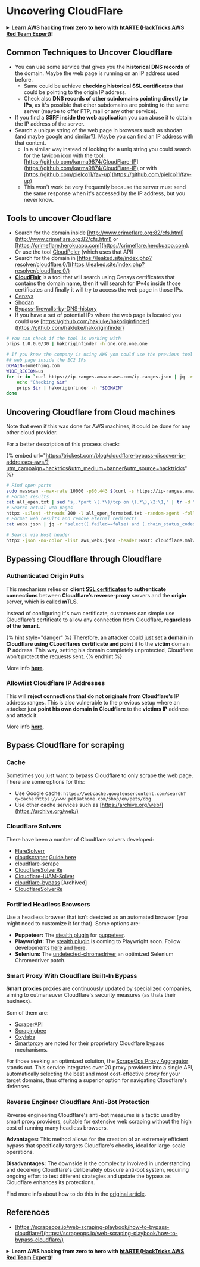 # Uncovering CloudFlare

<details>

<summary><strong>Learn AWS hacking from zero to hero with</strong> <a href="https://training.hacktricks.xyz/courses/arte"><strong>htARTE (HackTricks AWS Red Team Expert)</strong></a><strong>!</strong></summary>

Other ways to support HackTricks:

* If you want to see your **company advertised in HackTricks** or **download HackTricks in PDF** Check the [**SUBSCRIPTION PLANS**](https://github.com/sponsors/carlospolop)!
* Get the [**official PEASS & HackTricks swag**](https://peass.creator-spring.com)
* Discover [**The PEASS Family**](https://opensea.io/collection/the-peass-family), our collection of exclusive [**NFTs**](https://opensea.io/collection/the-peass-family)
* **Join the** 💬 [**Discord group**](https://discord.gg/hRep4RUj7f) or the [**telegram group**](https://t.me/peass) or **follow** us on **Twitter** 🐦 [**@carlospolopm**](https://twitter.com/hacktricks_live)**.**
* **Share your hacking tricks by submitting PRs to the** [**HackTricks**](https://github.com/carlospolop/hacktricks) and [**HackTricks Cloud**](https://github.com/carlospolop/hacktricks-cloud) github repos.

</details>


## Common Techniques to Uncover Cloudflare

* You can use some service that gives you the **historical DNS records** of the domain. Maybe the web page is running on an IP address used before.
  * Same could be achieve **checking historical SSL certificates** that could be pointing to the origin IP address.
  * Check also **DNS records of other subdomains pointing directly to IPs**, as it's possible that other subdomains are pointing to the same server (maybe to offer FTP, mail or any other service).
* If you find a **SSRF inside the web application** you can abuse it to obtain the IP address of the server.
* Search a unique string of the web page in browsers such as shodan (and maybe google and similar?). Maybe you can find an IP address with that content.
  * In a similar way instead of looking for a uniq string you could search for the favicon icon with the tool: [https://github.com/karma9874/CloudFlare-IP](https://github.com/karma9874/CloudFlare-IP) or with [https://github.com/pielco11/fav-up](https://github.com/pielco11/fav-up)
  * This won't work be very frequently because the server must send the same response when it's accessed by the IP address, but you never know.

## Tools to uncover Cloudflare

* Search for the domain inside [http://www.crimeflare.org:82/cfs.html](http://www.crimeflare.org:82/cfs.html) or [https://crimeflare.herokuapp.com](https://crimeflare.herokuapp.com). Or use the tool [CloudPeler](https://github.com/zidansec/CloudPeler) (which uses that API)
* Search for the domain in [https://leaked.site/index.php?resolver/cloudflare.0/](https://leaked.site/index.php?resolver/cloudflare.0/)
* [**CloudFlair**](https://github.com/christophetd/CloudFlair) is a tool that will search using Censys certificates that contains the domain name, then it will search for IPv4s inside those certificates and finally it will try to access the web page in those IPs.
* [Censys](https://search.censys.io/)
* [Shodan](https://shodan.io/)
* [Bypass-firewalls-by-DNS-history](https://github.com/vincentcox/bypass-firewalls-by-DNS-history)
* If you have a set of potential IPs where the web page is located you could use [https://github.com/hakluke/hakoriginfinder](https://github.com/hakluke/hakoriginfinder)

```bash
# You can check if the tool is working with
prips 1.0.0.0/30 | hakoriginfinder -h one.one.one.one

# If you know the company is using AWS you could use the previous tool to search the
## web page inside the EC2 IPs
DOMAIN=something.com
WIDE_REGION=us
for ir in `curl https://ip-ranges.amazonaws.com/ip-ranges.json | jq -r '.prefixes[] | select(.service=="EC2") | select(.region|test("^us")) | .ip_prefix'`; do 
    echo "Checking $ir"
    prips $ir | hakoriginfinder -h "$DOMAIN"
done
```

## Uncovering Cloudflare from Cloud machines

Note that even if this was done for AWS machines, it could be done for any other cloud provider.

For a better description of this process check:

{% embed url="https://trickest.com/blog/cloudflare-bypass-discover-ip-addresses-aws/?utm_campaign=hacktrics&utm_medium=banner&utm_source=hacktricks" %}

```bash
# Find open ports
sudo masscan --max-rate 10000 -p80,443 $(curl -s https://ip-ranges.amazonaws.com/ip-ranges.json | jq -r '.prefixes[] | select(.service=="EC2") | .ip_prefix' | tr '\n' ' ') | grep "open"  > all_open.txt
# Format results
cat all_open.txt | sed 's,.*port \(.*\)/tcp on \(.*\),\2:\1,' | tr -d " " > all_open_formated.txt
# Search actual web pages
httpx -silent -threads 200 -l all_open_formated.txt -random-agent -follow-redirects -json -no-color -o webs.json
# Format web results and remove eternal redirects
cat webs.json | jq -r "select((.failed==false) and (.chain_status_codes | length) < 9) | .url" | sort -u > aws_webs.json

# Search via Host header
httpx -json -no-color -list aws_webs.json -header Host: cloudflare.malwareworld.com -threads 250 -random-agent -follow-redirects -o web_checks.json
```

## Bypassing Cloudflare through Cloudflare

### Authenticated Origin Pulls

This mechanism relies on **client** [**SSL certificates**](https://socradar.io/how-to-monitor-your-ssl-certificates-expiration-easily-and-why/) **to authenticate connections** between **Cloudflare’s reverse-proxy** servers and the **origin** server, which is called **mTLS**.

Instead of configuring it's own certificate, customers can simple use Cloudflare’s certificate to allow any connection from Cloudflare, **regardless of the tenant**.

{% hint style="danger" %}
Therefore, an attacker could just set a **domain in Cloudflare using CLoudflares certificate and point** it to the **victim** domain **IP** address. This way, setting his domain completely unprotected, Cloudflare won't protect the requests sent.
{% endhint %}

More info [**here**](https://socradar.io/cloudflare-protection-bypass-vulnerability-on-threat-actors-radar/).

### Allowlist Cloudflare IP Addresses

This will **reject connections that do not originate from Cloudflare’s** IP address ranges. This is also vulnerable to the previous setup where an attacker just **point his own domain in Cloudflare** to the **victims IP** address and attack it.

More info [**here**](https://socradar.io/cloudflare-protection-bypass-vulnerability-on-threat-actors-radar/).

## Bypass Cloudflare for scraping

### Cache

Sometimes you just want to bypass Cloudflare to only scrape the web page. There are some options for this:

* Use Google cache: `https://webcache.googleusercontent.com/search?q=cache:https://www.petsathome.com/shop/en/pets/dog`
* Use other cache services such as [https://archive.org/web/](https://archive.org/web/)

### Cloudflare Solvers

There have been a number of Cloudflare solvers developed:

* [FlareSolverr](https://github.com/FlareSolverr/FlareSolverr)
* [cloudscraper](https://github.com/VeNoMouS/cloudscraper) [Guide here](https://scrapeops.io/python-web-scraping-playbook/python-cloudscraper/)
* [cloudflare-scrape](https://github.com/Anorov/cloudflare-scrape)
* [CloudflareSolverRe](https://github.com/RyuzakiH/CloudflareSolverRe)
* [Cloudflare-IUAM-Solver](https://github.com/ninja-beans/cloudflare-iuam-solver)
* [cloudflare-bypass](https://github.com/devgianlu/cloudflare-bypass) \[Archived]
* [CloudflareSolverRe](https://github.com/RyuzakiH/CloudflareSolverRe)

### Fortified Headless Browsers <a href="#option-4-scrape-with-fortified-headless-browsers" id="option-4-scrape-with-fortified-headless-browsers"></a>

Use a headless browser that isn't deetcted as an automated browser (you might need to customize it for that). Some options are:

* **Puppeteer:** The [stealth plugin](https://github.com/berstend/puppeteer-extra/tree/master/packages/puppeteer-extra-plugin-stealth) for [puppeteer](https://github.com/puppeteer/puppeteer).
* **Playwright:** The [stealth plugin](https://www.npmjs.com/package/playwright-stealth) is coming to Playwright soon. Follow developments [here](https://github.com/berstend/puppeteer-extra/issues/454) and [here](https://github.com/berstend/puppeteer-extra/tree/master/packages/playwright-extra).
* **Selenium:** The [undetected-chromedriver](https://github.com/ultrafunkamsterdam/undetected-chromedriver) an optimized Selenium Chromedriver patch.

### Smart Proxy With Cloudflare Built-In Bypass <a href="#option-5-smart-proxy-with-cloudflare-built-in-bypass" id="option-5-smart-proxy-with-cloudflare-built-in-bypass"></a>

**Smart proxies** proxies are continuously updated by specialized companies, aiming to outmaneuver Cloudflare's security measures (as thats their business). 

Som of them are:
* [ScraperAPI](https://www.scraperapi.com/?fp_ref=scrapeops)
* [Scrapingbee](https://www.scrapingbee.com/?fpr=scrapeops)
* [Oxylabs](https://oxylabs.go2cloud.org/aff_c?offer_id=7&aff_id=379&url_id=32)
* [Smartproxy](https://prf.hn/click/camref:1100loxdG/[p_id:1100l442001]/destination:https%3A%2F%2Fsmartproxy.com%2Fscraping%2Fweb) are noted for their proprietary Cloudflare bypass mechanisms.

For those seeking an optimized solution, the [ScrapeOps Proxy Aggregator](https://scrapeops.io/proxy-aggregator/) stands out. This service integrates over 20 proxy providers into a single API, automatically selecting the best and most cost-effective proxy for your target domains, thus offering a superior option for navigating Cloudflare's defenses.

### Reverse Engineer Cloudflare Anti-Bot Protection <a href="#option-6-reverse-engineer-cloudflare-anti-bot-protection" id="option-6-reverse-engineer-cloudflare-anti-bot-protection"></a>

Reverse engineering Cloudflare's anti-bot measures is a tactic used by smart proxy providers, suitable for extensive web scraping without the high cost of running many headless browsers.

**Advantages:** This method allows for the creation of an extremely efficient bypass that specifically targets Cloudflare's checks, ideal for large-scale operations.

**Disadvantages:** The downside is the complexity involved in understanding and deceiving Cloudflare's deliberately obscure anti-bot system, requiring ongoing effort to test different strategies and update the bypass as Cloudflare enhances its protections.

Find more info about how to do this in the [original article](https://scrapeops.io/web-scraping-playbook/how-to-bypass-cloudflare/).



## References

* [https://scrapeops.io/web-scraping-playbook/how-to-bypass-cloudflare/](https://scrapeops.io/web-scraping-playbook/how-to-bypass-cloudflare/)

<details>

<summary><strong>Learn AWS hacking from zero to hero with</strong> <a href="https://training.hacktricks.xyz/courses/arte"><strong>htARTE (HackTricks AWS Red Team Expert)</strong></a><strong>!</strong></summary>

Other ways to support HackTricks:

* If you want to see your **company advertised in HackTricks** or **download HackTricks in PDF** Check the [**SUBSCRIPTION PLANS**](https://github.com/sponsors/carlospolop)!
* Get the [**official PEASS & HackTricks swag**](https://peass.creator-spring.com)
* Discover [**The PEASS Family**](https://opensea.io/collection/the-peass-family), our collection of exclusive [**NFTs**](https://opensea.io/collection/the-peass-family)
* **Join the** 💬 [**Discord group**](https://discord.gg/hRep4RUj7f) or the [**telegram group**](https://t.me/peass) or **follow** us on **Twitter** 🐦 [**@carlospolopm**](https://twitter.com/hacktricks_live)**.**
* **Share your hacking tricks by submitting PRs to the** [**HackTricks**](https://github.com/carlospolop/hacktricks) and [**HackTricks Cloud**](https://github.com/carlospolop/hacktricks-cloud) github repos.

</details>
